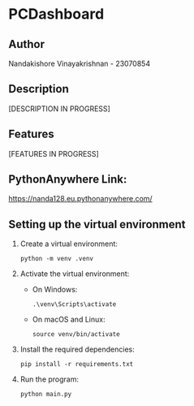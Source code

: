 # PCDashboard

## Author
Nandakishore Vinayakrishnan - 23070854

## Description
[DESCRIPTION IN PROGRESS]

## Features
[FEATURES IN PROGRESS]

## PythonAnywhere Link:

https://nanda128.eu.pythonanywhere.com/

## Setting up the virtual environment

1. Create a virtual environment:
    ```
    python -m venv .venv
    ```

2. Activate the virtual environment:
    - On Windows:
        ```
        .\venv\Scripts\activate
        ```
    - On macOS and Linux:
        ```
        source venv/bin/activate
        ```

3. Install the required dependencies:
    ```
    pip install -r requirements.txt
    ```

4. Run the program:
    ```
    python main.py
    ```